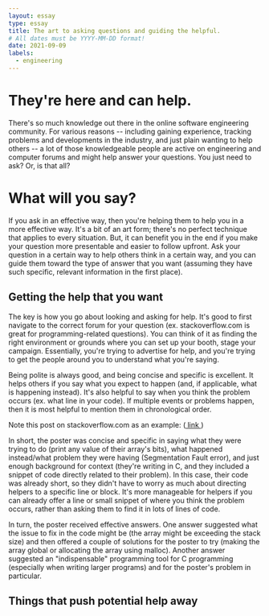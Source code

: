 ```yaml
---
layout: essay
type: essay
title: The art to asking questions and guiding the helpful.
# All dates must be YYYY-MM-DD format!
date: 2021-09-09
labels:
  - engineering
--- 
```


# They're here and can help. 
There's so much knowledge out there in the online software engineering community. For various reasons -- including gaining experience, tracking problems and developments in the industry, and just plain wanting to help others -- a lot of those knowledgeable people are active on engineering and computer forums and might help answer your questions. You just need to ask? Or, is that all?

# What will you say?
If you ask in an effective way, then you're helping them to help you in a more effective way. It's a bit of an art form; there's no perfect technique that applies to every situation. But, it can benefit you in the end if you make your question more presentable and easier to follow upfront. Ask your question in a certain way to help others think in a certain way, and you can guide them toward the type of answer that you want (assuming they have such specific, relevant information in the first place).

## Getting the help that you want
The key is how you go about looking and asking for help. It's good to first navigate to the correct forum for your question (ex. stackoverflow.com is great for programming-related questions). You can think of it as finding the right environment or grounds where you can set up your booth, stage your campaign. Essentially, you're trying to advertise for help, and you're trying to get the people around you to understand what you're saying.

Being polite is always good, and being concise and specific is excellent. It helps others if you say what you expect to happen (and, if applicable, what is happening instead). It's also helpful to say when you think the problem occurs (ex. what line in your code). If multiple events or problems happen, then it is most helpful to mention them in chronological order.

Note this post on stackoverflow.com as an example: (<a href = "https://stackoverflow.com/questions/9271820/segmentation-fault-core-dumped?rq=1"> link </a>)

In short, the poster was concise and specific in saying what they were trying to do (print any value of their array's bits), what happened instead/what problem they were having (Segmentation Fault error), and just enough background for context (they're writing in C, and they included a snippet of code directly related to their problem). In this case, their code was already short, so they didn't have to worry as much about directing helpers to a specific line or block. It's more manageable for helpers if you can already offer a line or small snippet of where you think the problem occurs, rather than asking them to find it in lots of lines of code.

In turn, the poster received effective answers. One answer suggested what the issue to fix in the code might be (the array might be exceeding the stack size) and then offered a couple of solutions for the poster to try (making the array global or allocating the array using malloc). Another answer suggested an "indispensable" programming tool for C programming (especially when writing larger programs) and for the poster's problem in particular.


## Things that push potential help away

